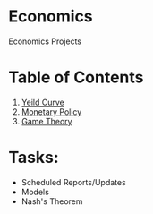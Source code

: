 # Economics
Economics Projects 
# Table of Contents
1. [Yeild Curve](https://git.io/JJmXF)
2. [Monetary Policy](https://git.io/JJmXb)
3. [Game Theory](https://git.io/JJmXN)

# Tasks:
- Scheduled Reports/Updates
- Models
- Nash's Theorem

